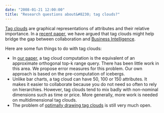 ```yaml
---
date: "2008-01-21 12:00:00"
title: "Research questions about&#8230; tag clouds?"
---
```




[Tag clouds](https://en.wikipedia.org/wiki/Tag_clouds) are graphical representations of attributes and their relative importance. In a [recent paper](http://arxiv.org/abs/0710.2156), we have argued that tag clouds might help bridge the gap between collaboration and [Business Intelligence](https://en.wikipedia.org/wiki/Business_Intelligence).

Here are some fun things to do with tag clouds:

- In [our paper,](http://arxiv.org/abs/0710.2156) a tag cloud computation is the equivalent of an approximate orthogonal top-k range query. There has been little work in this area. We propose error measures for this problem. Our own approach is based on the pre-computation of icebergs.
- Unlike bar charts, a tag cloud can have 50, 100 or 150 attributes. It makes it easier to collaborate because you do not need so often to rely on hierarchies. However, tag clouds tend to mix badly with non-nominal dimensions such as time or price. More generally, more work is needed on multidimensional tag clouds.
- The problem of [optimally drawing tag clouds](http://arxiv.org/abs/cs/0703109) is still very much open.


